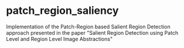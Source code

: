 # patch_region_saliency
Implementation of the Patch-Region based Salient Region Detection approach presented in the paper "Salient Region Detection using Patch Level and Region Level Image Abstractions"

